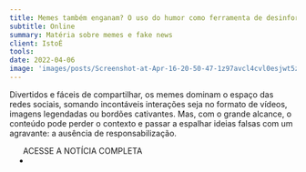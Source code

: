 ```yaml
---
title: Memes também enganam? O uso do humor como ferramenta de desinformação
subtitle: Online
summary: Matéria sobre memes e fake news
client: IstoÉ
tools: 
date: 2022-04-06
image: 'images/posts/Screenshot-at-Apr-16-20-50-47-1z97avcl4cvl0esjwt5z3ty3edcjw3xv52h23fhgk678.png'
---
```


Divertidos e fáceis de compartilhar, os memes dominam o espaço das redes sociais, somando incontáveis interações seja no formato de vídeos, imagens legendadas ou bordões cativantes. Mas, com o grande alcance, o conteúdo pode perder o contexto e passar a espalhar ideias falsas com um agravante: a ausência de responsabilização.

<div class="post__share"><ul class="share__list list-reset">ACESSE A NOTÍCIA COMPLETA<li class="share__item" style="margin-left: 10px"><a class="share__link share__facebook" style="background: #fa5657" href="https://istoe.com.br/memes-tambem-enganam-o-uso-do-humor-como-ferramenta-de-desinformacao/" 
onclick=window.open(this.href, 'pop-up', 'left=20,top=20,width=500,height=500,toolbar=1,resizable=0'); return false;" title="Link" rel="nofollow"><i class="fa-solid fa-link"></i></a></li></ul></div>
<!-- <div class="gallery-box"><div class="gallery"><img src="/clipping/images/example-1.jpg" loading="lazy" alt="Project"><img src="/clipping/images/example-2.jpg" loading="lazy" alt="Project"></div><em>Gallery / <a href="https://www.freepik.com/" target="_blank">Freepic</a></em></div> -->
